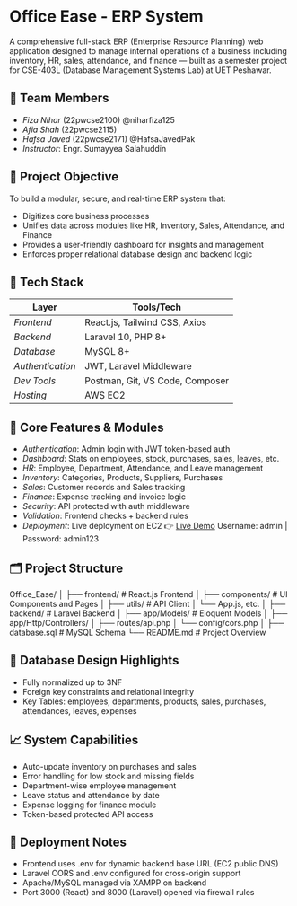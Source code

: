 # Office Ease - ERP System

A comprehensive full-stack ERP (Enterprise Resource Planning) web application designed to manage internal operations of a business including inventory, HR, sales, attendance, and finance — built as a semester project for CSE-403L (Database Management Systems Lab) at UET Peshawar.

## 👥 Team Members

* *Fiza Nihar* (22pwcse2100) @niharfiza125
* *Afia Shah* (22pwcse2115)
* *Hafsa Javed* (22pwcse2171) @HafsaJavedPak
* *Instructor*: Engr. Sumayyea Salahuddin

## 🎯 Project Objective

To build a modular, secure, and real-time ERP system that:

* Digitizes core business processes
* Unifies data across modules like HR, Inventory, Sales, Attendance, and Finance
* Provides a user-friendly dashboard for insights and management
* Enforces proper relational database design and backend logic

## 🧰 Tech Stack

| Layer              | Tools/Tech                      |
| ------------------ | ------------------------------- |
| *Frontend*       | React.js, Tailwind CSS, Axios   |
| *Backend*        | Laravel 10, PHP 8+              |
| *Database*       | MySQL 8+                        |
| *Authentication* | JWT, Laravel Middleware         |
| *Dev Tools*      | Postman, Git, VS Code, Composer |
| *Hosting*        | AWS EC2             |

## 🔧 Core Features & Modules

* *Authentication*: Admin login with JWT token-based auth
* *Dashboard*: Stats on employees, stock, purchases, sales, leaves, etc.
* *HR*: Employee, Department, Attendance, and Leave management
* *Inventory*: Categories, Products, Suppliers, Purchases
* *Sales*: Customer records and Sales tracking
* *Finance*: Expense tracking and invoice logic
* *Security*: API protected with auth middleware
* *Validation*: Frontend checks + backend rules
* *Deployment*: Live deployment on EC2
  👉 [Live Demo](http://ec2-34-230-5-141.compute-1.amazonaws.com:3000)
  Username: admin | Password: admin123

## 🗂 Project Structure


Office_Ease/
│
├── frontend/              # React.js Frontend
│   ├── components/        # UI Components and Pages
│   ├── utils/             # API Client
│   └── App.js, etc.
│
├── backend/               # Laravel Backend
│   ├── app/Models/        # Eloquent Models
│   ├── app/Http/Controllers/
│   ├── routes/api.php
│   └── config/cors.php
│
├── database.sql           # MySQL Schema
└── README.md              # Project Overview


## 📌 Database Design Highlights

* Fully normalized up to 3NF
* Foreign key constraints and relational integrity
* Key Tables: employees, departments, products, sales, purchases, attendances, leaves, expenses

## 📈 System Capabilities

* Auto-update inventory on purchases and sales
* Error handling for low stock and missing fields
* Department-wise employee management
* Leave status and attendance by date
* Expense logging for finance module
* Token-based protected API access

## 🚀 Deployment Notes

* Frontend uses .env for dynamic backend base URL (EC2 public DNS)
* Laravel CORS and .env configured for cross-origin support
* Apache/MySQL managed via XAMPP on backend
* Port 3000 (React) and 8000 (Laravel) opened via firewall rules
